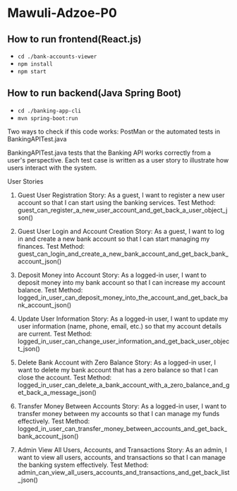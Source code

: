 # Mawuli-Adzoe-P0

## How to run frontend(React.js)
  - `cd ./bank-accounts-viewer`
  - `npm install`
  - `npm start`

## How to run backend(Java Spring Boot)
  - `cd ./banking-app-cli`
  - `mvn spring-boot:run`

Two ways to check if this code works: PostMan or the automated tests in BankingAPITest.java

BankingAPITest.java tests that the Banking API works correctly from a user's perspective. 
Each test case is written as a user story to illustrate how users interact with the system.

User Stories
1. Guest User Registration
Story: As a guest, I want to register a new user account so that I can start using the banking services.
Test Method: guest_can_register_a_new_user_account_and_get_back_a_user_object_json()


2. Guest User Login and Account Creation
Story: As a guest, I want to log in and create a new bank account so that I can start managing my finances.
Test Method: guest_can_login_and_create_a_new_bank_account_and_get_back_bank_account_json()


3. Deposit Money into Account
Story: As a logged-in user, I want to deposit money into my bank account so that I can increase my account balance.
Test Method: logged_in_user_can_deposit_money_into_the_account_and_get_back_bank_account_json()

4. Update User Information
Story: As a logged-in user, I want to update my user information (name, phone, email, etc.) so that my account details are current.
Test Method: logged_in_user_can_change_user_information_and_get_back_user_object_json()

5. Delete Bank Account with Zero Balance
Story: As a logged-in user, I want to delete my bank account that has a zero balance so that I can close the account.
Test Method: logged_in_user_can_delete_a_bank_account_with_a_zero_balance_and_get_back_a_message_json()

6. Transfer Money Between Accounts
Story: As a logged-in user, I want to transfer money between my accounts so that I can manage my funds effectively.
Test Method: logged_in_user_can_transfer_money_between_accounts_and_get_back_bank_account_json()

7. Admin View All Users, Accounts, and Transactions
Story: As an admin, I want to view all users, accounts, and transactions so that I can manage the banking system effectively.
Test Method: admin_can_view_all_users_accounts_and_transactions_and_get_back_list_json()
